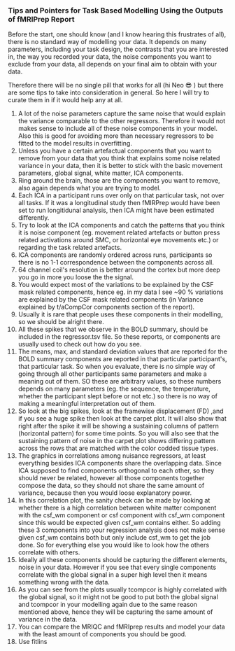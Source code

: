 ### Tips and Pointers for Task Based Modelling Using the Outputs of fMRIPrep Report

Before the start, one should know (and I know hearing this frustrates of all), there is no standard way of modelling your data. It depends on many parameters, including your task design, the contrasts that you are interested in, the way you recorded your data, the noise components you want to exclude from your data, all depends on your final aim to obtain with your data.

Therefore there will be no single pill that works for all (hi Neo :sunglasses: ) but there are some tips to take into consideration in general. So here I will try to curate them in if it would help any at all. 


1. A lot of the noise parameters capture the same noise that would explain the variance comparable to the other regressors. Therefore it would not makes sense to include all of these noise components in your model. Also this is good for avoiding more than necessary regressors to be fitted to the model results in overfitting. 
2. Unless you have a certain artefactual components that you want to remove from your data that you think that explains some noise related variance in your data, then it is better to stick with the basic movement parameters, global signal, white matter, ICA components. 
3. Ring around the brain, those are the components you want to remove, also again depends what you are trying to model. 
4. Each ICA in a participant runs over only on that particular task, not over all tasks. If it was a longitudinal study then fMIRPrep would have been set to run longitidunal analysis, then ICA might have been estimated differently. 
5. Try to look at the ICA components and catch the patterns that you think it is noise component (eg. movement related artefacts or button press related activations around SMC, or horizontal eye movements etc.) or regarding the task related artefacts.
6. ICA components are randomly ordered across runs, participants so there is no 1-1 correspondence between the components across all. 
7. 64 channel coil's resolution is better around the cortex but more deep you go in more you loose the the signal.  
8. You would expect most of the variations to be explained by the CSF mask related components, hence eg. in my data I see ~90 % variations are explained by the CSF mask related components (in Variance explained by t/aCompCor components section of the report).
9. Usually it is rare that people uses these components in their modelling, so we should be alright there.  
10. All these spikes that we observe in the BOLD summary, should be included in the regressor.tsv file. So these reports, or components are usually used to check out how do you see. 
11. The means, max, and standard deviation values that are reported for the BOLD summary components are reported in that particular participant's, that particular task. So when you evaluate, there is no simple way of going through all other participants same parameters and make a meaning out of them. SO these are arbitrary values, so these numbers depends on many parameters (eg. the sequence, the temperature, whether the participant slept before or not etc.) so there is no way of making a meaningful interpretation out of them. 
12. So look at the big spikes, look at the framewise displacement (FD) ,and if you see a huge spike then look at the carpet plot. It will also show that right after the spike it will be showing a sustaining columns of pattern (horizontal pattern) for some time points. So you will also see that the sustaining pattern of noise in the carpet plot shows differing pattern across the rows that are matched with the color codded tissue types. 
13. The graphics in correlations among nuisance regressors, at least everything besides ICA components share the overlapping data. Since ICA supposed to find components orthogonal to each other, so they should never be related, however all those components together compose the data, so they should not share the same amount of variance, because then you would loose explanatory power. 
14. In this correlation plot, the sanity check can be made by looking at whether there is a high correlation between white matter component with the csf_wm component or csf component with csf_wm component since this would be expected given csf_wm contains either. So adding these 3 components into your regression analysis does not make sense given csf_wm contains both but only include csf_wm to get the job done. So for everything else you would like to look how the others correlate with others. 
15. Ideally all these components should be capturing the different elements, noise in your data. However if you see that every single components correlate with the global signal in a super high level then it means something wrong with the data. 
16. As you can see from the plots usually tcompcor is highly correlated with the global signal, so it might not be good to put both the global signal and tcompcor in your modelling again due to the same reason mentioned above, hence they will be capturing the same amount of variance in the data.
17.  You can compare the MRIQC and fMRIprep results and model your data with the least amount of components you should be good. 
18.  Use fitlins
